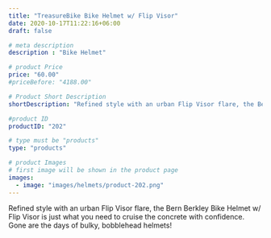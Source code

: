 ```yaml
---
title: "TreasureBike Bike Helmet w/ Flip Visor"
date: 2020-10-17T11:22:16+06:00
draft: false

# meta description
description : "Bike Helmet"

# product Price
price: "60.00"
#priceBefore: "4188.00"

# Product Short Description
shortDescription: "Refined style with an urban Flip Visor flare, the Bern Berkley Bike Helmet w/ Flip Visor is .."

#product ID
productID: "202"

# type must be "products"
type: "products"

# product Images
# first image will be shown in the product page
images:
  - image: "images/helmets/product-202.png"
---
```


Refined style with an urban Flip Visor flare, the Bern Berkley Bike Helmet w/ Flip Visor is just what you need to cruise the concrete with confidence. Gone are the days of bulky, bobblehead helmets!


